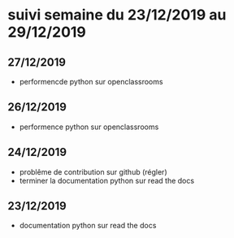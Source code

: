 # suivi semaine du 23/12/2019 au 29/12/2019


## 27/12/2019

* performencde python sur openclassrooms

## 26/12/2019

* performence python sur openclassrooms

## 24/12/2019

* problême de contribution sur github (régler)
* terminer la documentation python sur read the docs

## 23/12/2019

* documentation python sur read the docs